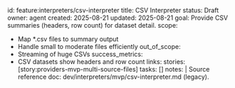id: feature:interpreters/csv-interpreter
title: CSV Interpreter
status: Draft
owner: agent
created: 2025-08-21
updated: 2025-08-21
goal: Provide CSV summaries (headers, row count) for dataset detail.
scope:
  - Map *.csv files to summary output
  - Handle small to moderate files efficiently
out_of_scope:
  - Streaming of huge CSVs
success_metrics:
  - CSV datasets show headers and row count
links:
  stories: [story:providers-mvp-multi-source-files]
  tasks: []
notes: |
  Source reference doc: dev/interpreters/mvp/csv-interpreter.md (legacy).